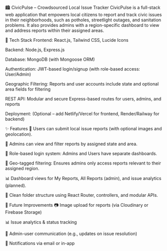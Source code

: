 🏙️ CivicPulse – Crowdsourced Local Issue Tracker
CivicPulse is a full-stack web application that empowers local citizens to report and track civic issues in their neighborhoods, such as potholes, streetlight outages, and sanitation problems. It also provides admins with a region-specific dashboard to view and address reports within their assigned areas.

🔧 Tech Stack
Frontend: React.js, Tailwind CSS, Lucide Icons

Backend: Node.js, Express.js

Database: MongoDB (with Mongoose ORM)

Authentication: JWT-based login/signup (with role-based access: User/Admin)

Geographic Filtering: Reports and user accounts include state and optional area fields for filtering

REST API: Modular and secure Express-based routes for users, admins, and reports

Deployment: (Optional – add Netlify/Vercel for frontend, Render/Railway for backend)

✨ Features
📝 Users can submit local issue reports (with optional images and geolocation).

👤 Admins can view and filter reports by assigned state and area.

🔐 Role-based login system: Admins and Users have separate dashboards.

📍 Geo-tagged filtering: Ensures admins only access reports relevant to their assigned region.

📊 Dashboard views for My Reports, All Reports (admin), and issue analytics (planned).

📁 Clean folder structure using React Router, controllers, and modular APIs.

📌 Future Improvements
📷 Image upload for reports (via Cloudinary or Firebase Storage)

📊 Issue analytics & status tracking

📩 Admin-user communication (e.g., updates on issue resolution)

🔔 Notifications via email or in-app
